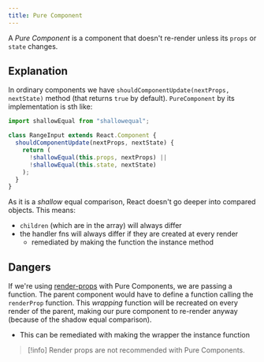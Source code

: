 ```yaml
---
title: Pure Component
---
```


A _Pure Component_ is a component that doesn't re-render unless its `props` or `state` changes.

## Explanation

In ordinary components we have `shouldComponentUpdate(nextProps, nextState)` method (that returns `true` by default). `PureComponent` by its implementation is sth like:

```jsx
import shallowEqual from "shallowequal";

class RangeInput extends React.Component {
  shouldComponentUpdate(nextProps, nextState) {
    return (
      !shallowEqual(this.props, nextProps) ||
      !shallowEqual(this.state, nextState)
    );
  }
}
```

As it is a _shallow_ equal comparison, React doesn't go deeper into compared objects.
This means:

- `children` (which are in the array) will always differ
- the handler fns will always differ if they are created at every render
  - remediated by making the function the instance method

## Dangers

If we're using [render-props](/Knowledge/React/render-props.md) with Pure Components, we are passing a function. The parent component would have to define a function calling the `renderProp` function. This _wrapping_ function will be recreated on every render of the parent, making our pure component to re-render anyway (because of the shadow equal comparison).

- This can be remediated with making the wrapper the instance function

> [!info] Render props are not recommended with Pure Components.
